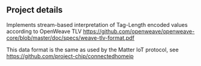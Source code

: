 ## Project details

Implements stream-based interpretation of Tag-Length encoded values
according to OpenWeave TLV https://github.com/openweave/openweave-core/blob/master/doc/specs/weave-tlv-format.pdf

This data format is the same as used by the Matter IoT protocol,
see https://github.com/project-chip/connectedhomeip